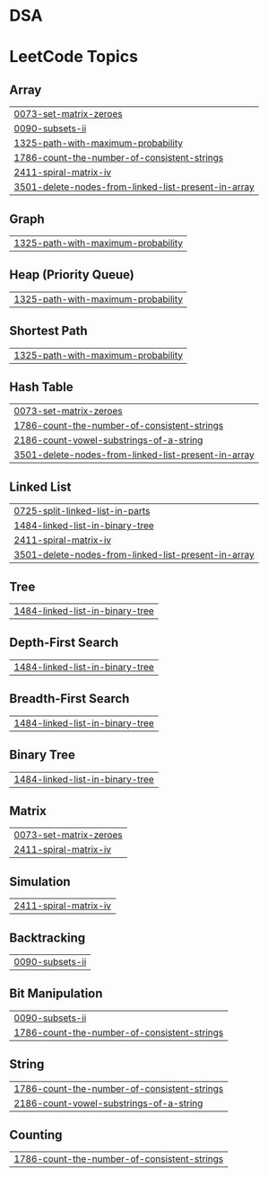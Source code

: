 # DSA
<!---LeetCode Topics Start-->
# LeetCode Topics
## Array
|  |
| ------- |
| [0073-set-matrix-zeroes](https://github.com/Atharvshukla/DSA/tree/master/0073-set-matrix-zeroes) |
| [0090-subsets-ii](https://github.com/Atharvshukla/DSA/tree/master/0090-subsets-ii) |
| [1325-path-with-maximum-probability](https://github.com/Atharvshukla/DSA/tree/master/1325-path-with-maximum-probability) |
| [1786-count-the-number-of-consistent-strings](https://github.com/Atharvshukla/DSA/tree/master/1786-count-the-number-of-consistent-strings) |
| [2411-spiral-matrix-iv](https://github.com/Atharvshukla/DSA/tree/master/2411-spiral-matrix-iv) |
| [3501-delete-nodes-from-linked-list-present-in-array](https://github.com/Atharvshukla/DSA/tree/master/3501-delete-nodes-from-linked-list-present-in-array) |
## Graph
|  |
| ------- |
| [1325-path-with-maximum-probability](https://github.com/Atharvshukla/DSA/tree/master/1325-path-with-maximum-probability) |
## Heap (Priority Queue)
|  |
| ------- |
| [1325-path-with-maximum-probability](https://github.com/Atharvshukla/DSA/tree/master/1325-path-with-maximum-probability) |
## Shortest Path
|  |
| ------- |
| [1325-path-with-maximum-probability](https://github.com/Atharvshukla/DSA/tree/master/1325-path-with-maximum-probability) |
## Hash Table
|  |
| ------- |
| [0073-set-matrix-zeroes](https://github.com/Atharvshukla/DSA/tree/master/0073-set-matrix-zeroes) |
| [1786-count-the-number-of-consistent-strings](https://github.com/Atharvshukla/DSA/tree/master/1786-count-the-number-of-consistent-strings) |
| [2186-count-vowel-substrings-of-a-string](https://github.com/Atharvshukla/DSA/tree/master/2186-count-vowel-substrings-of-a-string) |
| [3501-delete-nodes-from-linked-list-present-in-array](https://github.com/Atharvshukla/DSA/tree/master/3501-delete-nodes-from-linked-list-present-in-array) |
## Linked List
|  |
| ------- |
| [0725-split-linked-list-in-parts](https://github.com/Atharvshukla/DSA/tree/master/0725-split-linked-list-in-parts) |
| [1484-linked-list-in-binary-tree](https://github.com/Atharvshukla/DSA/tree/master/1484-linked-list-in-binary-tree) |
| [2411-spiral-matrix-iv](https://github.com/Atharvshukla/DSA/tree/master/2411-spiral-matrix-iv) |
| [3501-delete-nodes-from-linked-list-present-in-array](https://github.com/Atharvshukla/DSA/tree/master/3501-delete-nodes-from-linked-list-present-in-array) |
## Tree
|  |
| ------- |
| [1484-linked-list-in-binary-tree](https://github.com/Atharvshukla/DSA/tree/master/1484-linked-list-in-binary-tree) |
## Depth-First Search
|  |
| ------- |
| [1484-linked-list-in-binary-tree](https://github.com/Atharvshukla/DSA/tree/master/1484-linked-list-in-binary-tree) |
## Breadth-First Search
|  |
| ------- |
| [1484-linked-list-in-binary-tree](https://github.com/Atharvshukla/DSA/tree/master/1484-linked-list-in-binary-tree) |
## Binary Tree
|  |
| ------- |
| [1484-linked-list-in-binary-tree](https://github.com/Atharvshukla/DSA/tree/master/1484-linked-list-in-binary-tree) |
## Matrix
|  |
| ------- |
| [0073-set-matrix-zeroes](https://github.com/Atharvshukla/DSA/tree/master/0073-set-matrix-zeroes) |
| [2411-spiral-matrix-iv](https://github.com/Atharvshukla/DSA/tree/master/2411-spiral-matrix-iv) |
## Simulation
|  |
| ------- |
| [2411-spiral-matrix-iv](https://github.com/Atharvshukla/DSA/tree/master/2411-spiral-matrix-iv) |
## Backtracking
|  |
| ------- |
| [0090-subsets-ii](https://github.com/Atharvshukla/DSA/tree/master/0090-subsets-ii) |
## Bit Manipulation
|  |
| ------- |
| [0090-subsets-ii](https://github.com/Atharvshukla/DSA/tree/master/0090-subsets-ii) |
| [1786-count-the-number-of-consistent-strings](https://github.com/Atharvshukla/DSA/tree/master/1786-count-the-number-of-consistent-strings) |
## String
|  |
| ------- |
| [1786-count-the-number-of-consistent-strings](https://github.com/Atharvshukla/DSA/tree/master/1786-count-the-number-of-consistent-strings) |
| [2186-count-vowel-substrings-of-a-string](https://github.com/Atharvshukla/DSA/tree/master/2186-count-vowel-substrings-of-a-string) |
## Counting
|  |
| ------- |
| [1786-count-the-number-of-consistent-strings](https://github.com/Atharvshukla/DSA/tree/master/1786-count-the-number-of-consistent-strings) |
<!---LeetCode Topics End-->